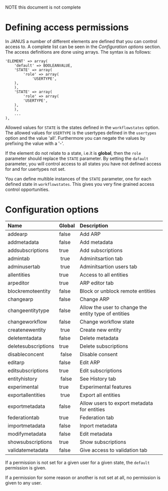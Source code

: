 NOTE this document is not complete

# Defining access permissions #
In JANUS a number of different elements are defined that you can control
access to. A complete list can be seen in the _Configuration options_ section. The access
definitions are done using arrays. The syntax is as follows:

```
'ELEMENT' => array(
    'default' => BOOLEANVALUE,
    'STATE' => array(
        'role' => array(
            'USERTYPE',
	),
    ),
    'STATE' => array(
        'role' => array(
	    'USERTYPE',
	),
    ),
    ...
),
```

Allowed values for `STATE` is the states defined in the `workflowstates`
option. The allowed values for `USERTYPE` is the usertypes defined in the
`usertypes` option and the value 'all'. Furthermore you can negate the
values by prefixing the value with a '-'.

If the element do not relate to a state, i.e.it is **global**, then the `role` parameter should replace
the `STATE` parameter. By setting the `dafault` parameter, you will control
access to all states you have not defined access for and for usertypes not set.

You can define multible instances of the `STATE` parameter, one for each defined state in  `workflowstates`. This gives you very fine grained access control opportunities.

# Configuration options #

| **Name** | **Global** | **Description** |
|:---------|:-----------|:----------------|
| addearp | false | Add ARP |
| addmetadata | false | Add metadata |
| addsubscriptions | true | Add subscriptions |
| admintab | true | Adminitsartion tab |
| adminusertab | true | Adminitsartion users tab |
| allentities | true | Access to all entities |
| arpeditor | true | ARP editor tab |
| blockremoteentity | false | Block or unblock remote entities |
| changearp | false | Change ARP |
| changeentitytype | false | Allow the user to change the entity type of entities |
| changeworkflow | false | Change workflow state |
| createnewentity | true | Create new entity |
| deletemtadata | false | Delete metadata |
| deletesubscriptions | true | Delete subscriptions |
| disableconcent | false | Disable consent |
| editarp | false | Edit ARP |
| editsubscriptions | true | Edit subscriptions |
| entityhistory | false | See History tab |
| experimental | true | Experimental features |
| exportallentities | true | Export all entities |
| exportmetadata | false | Allow users to export metadata for entities |
| federationtab | true | Federation tab |
| importmetadata | false | Inport metadata |
| modifymetadata | false | Edit metadata |
| showsubscriptions | true | Show subscriptions |
| validatemetadata | false | Give access to validation tab |

If a permission is not set for a given user for a given state, the `default` permission is given.

If a permission for some reason or another is not set at all, no permission is given to any user.